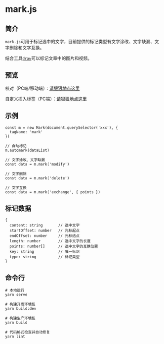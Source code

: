 # mark.js

## 简介
`mark.js`可用于标记选中的文字，目前提供的标记类型有文字涂改、文字缺漏、文字删除和文字互换。 

结合工具[`draw`](https://github.com/luoqiling/draw)可以标记文章中的图片和视频。

## 预览

校对（PC端/移动端）：[请狠狠地点这里](https://luoqiling.github.io/mark.js/examples/umd/)

自定义插入标签（PC端）：[请狠狠地点这里](https://luoqiling.github.io/mark.js/examples/customize/)

## 示例

````
const m = new Mark(document.querySelector('xxx'), {
  tagName: 'mark'
})

// 自动标记
m.automark(dataList)

// 文字涂改、文字缺漏
const data = m.mark('modify')

// 文字删除
const data = m.mark('delete')

// 文字互换
const data = m.mark('exchange', { points })
````

## 标记数据

````
{
  content: string       // 选中文字
  startOffset: number   // 光标起点
  endOffset: number     // 光标结点
  length: number        // 选中文字的长度
  points: number[]      // 选中文字的互换位置
  key: string           // 唯一标识
  type: string          // 标记类型
}
````

## 命令行

````
# 本地运行
yarn serve

# 构建开发环境包
yarn build:dev

# 构建生产环境包
yarn build

# 代码格式检查并自动修复
yarn lint
````
